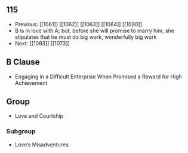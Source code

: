 ## 115
- Previous: [[1061]] [[1062]] [[1063]] [[1064]] [[1090]] 
- B is in love with A; but, before she will promise to marry him, she stipulates that he must do big work, wonderfully big work
- Next: [[1093]] [[1073]] 

## B Clause
- Engaging in a Difficult Enterprise When Promised a Reward for High Achievement

## Group
- Love and Courtship

### Subgroup
- Love’s Misadventures

